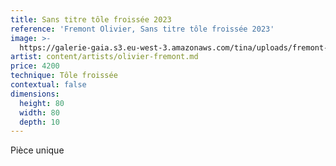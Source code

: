 ```yaml
---
title: Sans titre tôle froissée 2023
reference: 'Fremont Olivier, Sans titre tôle froissée 2023'
image: >-
  https://galerie-gaia.s3.eu-west-3.amazonaws.com/tina/uploads/fremont-olivier/galerie-gaia-fremont-olivier-juin-2023.jpg
artist: content/artists/olivier-fremont.md
price: 4200
technique: Tôle froissée
contextual: false
dimensions:
  height: 80
  width: 80
  depth: 10
---
```


Pièce unique
